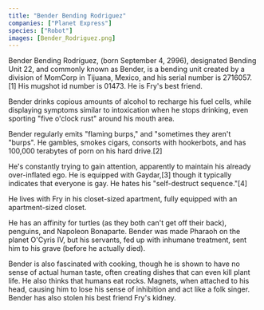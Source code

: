 ```yaml
---
title: "Bender Bending Rodriguez"
companies: ["Planet Express"]
species: ["Robot"]
images: [Bender_Rodriguez.png]
---
```

Bender Bending Rodríguez, (born September 4, 2996), designated Bending Unit 22, and commonly known as Bender, is a bending unit created by a division of MomCorp in Tijuana, Mexico, and his serial number is 2716057.[1] His mugshot id number is 01473. He is Fry's best friend.

Bender drinks copious amounts of alcohol to recharge his fuel cells, while displaying symptoms similar to intoxication when he stops drinking, even sporting "five o'clock rust" around his mouth area.

Bender regularly emits "flaming burps," and "sometimes they aren't "burps". He gambles, smokes cigars, consorts with hookerbots, and has 100,000 terabytes of porn on his hard drive.[2]

He's constantly trying to gain attention, apparently to maintain his already over-inflated ego. He is equipped with Gaydar,[3] though it typically indicates that everyone is gay. He hates his "self-destruct sequence."[4]

He lives with Fry in his closet-sized apartment, fully equipped with an apartment-sized closet.

He has an affinity for turtles (as they both can't get off their back), penguins, and Napoleon Bonaparte. Bender was made Pharaoh on the planet O'Cyris IV, but his servants, fed up with inhumane treatment, sent him to his grave (before he actually died).

Bender is also fascinated with cooking, though he is shown to have no sense of actual human taste, often creating dishes that can even kill plant life. He also thinks that humans eat rocks. Magnets, when attached to his head, causing him to lose his sense of inhibition and act like a folk singer. Bender has also stolen his best friend Fry's kidney.